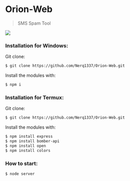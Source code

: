 # Orion-Web
>SMS Spam Tool

![](https://media0.giphy.com/media/QCJlIDkOJDEIctfdzz/giphy.gif)

### Installation for Windows:
Git clone:

```bash
$ git clone https://github.com/Nerq1337/Orion-Web.git
```

Install the modules with:

```bash
$ npm i
```

### Installation for Termux:
Git clone:

```bash
$ git clone https://github.com/Nerq1337/Orion-Web.git
```

Install the modules with:

```bash
$ npm install express
$ npm install bomber-api
$ npm install open
$ npm install colors
```

### How to start:

```bash
$ node server
```
